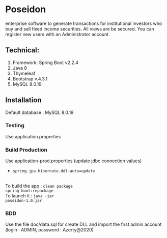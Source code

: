 # Poseidon
enterprise software to generate transactions for institutional investors who buy and sell fixed income securities.
All views are be secured. You can register new users with an Administrator account.
## Technical:

1. Framework: Spring Boot v2.2.4
2. Java 8
3. Thymeleaf
4. Bootstrap v.4.3.1
5. MySQL 8.0.19
## Installation
Default database : MySQL 8.0.19

### Testing
Use application.properties<br/>

### Build Production

Use application-prod.properties (update jdbc connection values)
<ul>
<li><code>spring.jpa.hibernate.ddl-auto=update</code> </li>
</ul>

<br/>To build the app : <code>clean package spring-boot:repackage</code>
<br/>To launch it : <code>java -jar poseidon-1.0.jar</code> 

### BDD 
Use the file doc/data.sql for create DLL and import the first admin account (login : ADMIN, password : Azerty@2020)

